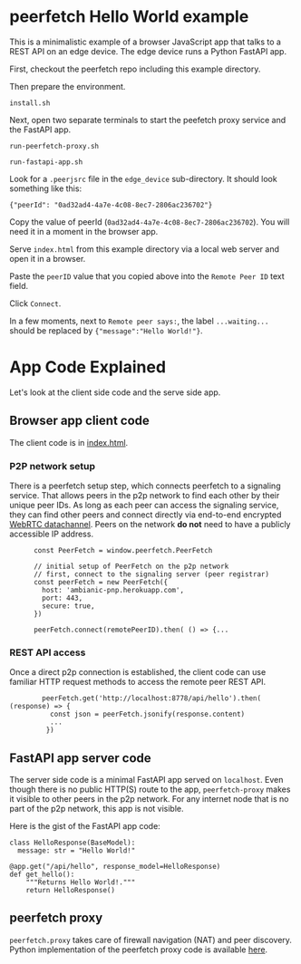 
# peerfetch Hello World example

This is a minimalistic example of a browser JavaScript app that talks to a REST API on an edge device. The edge device runs a Python FastAPI app.

First, checkout the peerfetch repo including this example directory.

Then prepare the environment.

```
install.sh
```

Next, open two separate terminals to start the peefetch proxy service and the FastAPI app.

```
run-peerfetch-proxy.sh
```

```
run-fastapi-app.sh
```

Look for a `.peerjsrc` file in the `edge_device` sub-directory. It should look something like this:

```
{"peerId": "0ad32ad4-4a7e-4c08-8ec7-2806ac236702"}
```

Copy the value of peerId (`0ad32ad4-4a7e-4c08-8ec7-2806ac236702`).  You will need it in a moment in the browser app.

Serve `index.html` from this example directory via a local web server and open it in a browser.

Paste the `peerID` value that you copied above into the `Remote Peer ID` text field. 

Click `Connect`. 

In a few moments, next to `Remote peer says:`, the label `...waiting...` should be replaced by `{"message":"Hello World!"}`.

# App Code Explained

Let's look at the client side code and the serve side app.

## Browser app client code

The client code is in [index.html](index.html). 

### P2P network setup

There is a peerfetch setup step, which connects peerfetch to a signaling service. That allows peers in the p2p network to find each other by their unique peer IDs. As long as each peer can access the signaling service, they can find other peers and connect directly via end-to-end encrypted [WebRTC datachannel](https://developer.mozilla.org/en-US/docs/Web/API/WebRTC_API/Using_data_channels). Peers on the network **do not** need to have a publicly accessible IP address.

```
      const PeerFetch = window.peerfetch.PeerFetch

      // initial setup of PeerFetch on the p2p network
      // first, connect to the signaling server (peer registrar)
      const peerFetch = new PeerFetch({
        host: 'ambianic-pnp.herokuapp.com',
        port: 443,
        secure: true,
      })
      
      peerFetch.connect(remotePeerID).then( () => {...
```

### REST API access

Once a direct p2p connection is established, the client code can use familiar HTTP request methods to access the remote peer REST API.

```
        peerFetch.get('http://localhost:8778/api/hello').then( (response) => {
          const json = peerFetch.jsonify(response.content)
          ...
         })
```

## FastAPI app server code

The server side code is a minimal FastAPI app served on `localhost`. Even though there is no public HTTP(S) route to the app, `peerfetch-proxy` makes it visible to other peers in the p2p network. For any internet node that is no part of the p2p network, this app is not visible.

Here is the gist of the FastAPI app code:

```
class HelloResponse(BaseModel):
  message: str = "Hello World!"
  
@app.get("/api/hello", response_model=HelloResponse)
def get_hello():
    """Returns Hello World!."""
    return HelloResponse()

```

## peerfetch proxy

`peerfetch.proxy` takes care of firewall navigation (NAT) and peer discovery. Python implementation of the peerfetch proxy code is available [here](../../python/src/peerfetch/proxy.py). 
